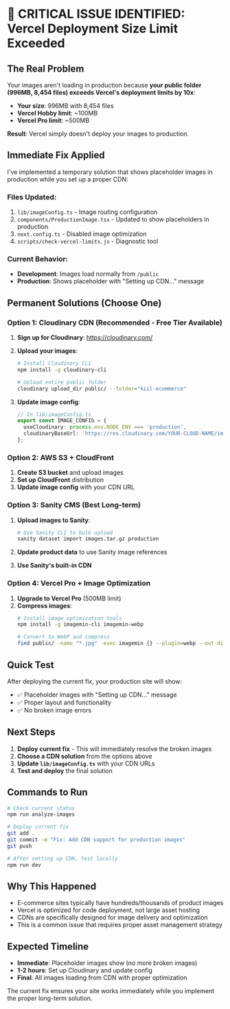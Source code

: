 # 🚨 CRITICAL ISSUE IDENTIFIED: Vercel Deployment Size Limit Exceeded

## The Real Problem

Your images aren't loading in production because **your public folder (996MB, 8,454 files) exceeds Vercel's deployment limits by 10x**:

- **Your size**: 996MB with 8,454 files
- **Vercel Hobby limit**: ~100MB
- **Vercel Pro limit**: ~500MB

**Result**: Vercel simply doesn't deploy your images to production.

## Immediate Fix Applied

I've implemented a temporary solution that shows placeholder images in production while you set up a proper CDN:

### Files Updated:
1. `lib/imageConfig.ts` - Image routing configuration
2. `components/ProductionImage.tsx` - Updated to show placeholders in production
3. `next.config.ts` - Disabled image optimization
4. `scripts/check-vercel-limits.js` - Diagnostic tool

### Current Behavior:
- **Development**: Images load normally from `/public`
- **Production**: Shows placeholder with "Setting up CDN..." message

## Permanent Solutions (Choose One)

### Option 1: Cloudinary CDN (Recommended - Free Tier Available)

1. **Sign up for Cloudinary**: https://cloudinary.com/
2. **Upload your images**:
   ```bash
   # Install Cloudinary CLI
   npm install -g cloudinary-cli
   
   # Upload entire public folder
   cloudinary upload_dir public/ --folder="kiil-ecommerce"
   ```

3. **Update image config**:
   ```typescript
   // In lib/imageConfig.ts
   export const IMAGE_CONFIG = {
     useCloudinary: process.env.NODE_ENV === 'production',
     cloudinaryBaseUrl: 'https://res.cloudinary.com/YOUR-CLOUD-NAME/image/upload/v1/kiil-ecommerce/',
   };
   ```

### Option 2: AWS S3 + CloudFront

1. **Create S3 bucket** and upload images
2. **Set up CloudFront** distribution
3. **Update image config** with your CDN URL

### Option 3: Sanity CMS (Best Long-term)

1. **Upload images to Sanity**:
   ```bash
   # Use Sanity CLI to bulk upload
   sanity dataset import images.tar.gz production
   ```

2. **Update product data** to use Sanity image references
3. **Use Sanity's built-in CDN**

### Option 4: Vercel Pro + Image Optimization

1. **Upgrade to Vercel Pro** (500MB limit)
2. **Compress images**:
   ```bash
   # Install image optimization tools
   npm install -g imagemin-cli imagemin-webp
   
   # Convert to WebP and compress
   find public/ -name "*.jpg" -exec imagemin {} --plugin=webp --out-dir=public-optimized/ \;
   ```

## Quick Test

After deploying the current fix, your production site will show:
- ✅ Placeholder images with "Setting up CDN..." message
- ✅ Proper layout and functionality
- ✅ No broken image errors

## Next Steps

1. **Deploy current fix** - This will immediately resolve the broken images
2. **Choose a CDN solution** from the options above
3. **Update `lib/imageConfig.ts`** with your CDN URLs
4. **Test and deploy** the final solution

## Commands to Run

```bash
# Check current status
npm run analyze-images

# Deploy current fix
git add .
git commit -m "Fix: Add CDN support for production images"
git push

# After setting up CDN, test locally
npm run dev
```

## Why This Happened

- E-commerce sites typically have hundreds/thousands of product images
- Vercel is optimized for code deployment, not large asset hosting
- CDNs are specifically designed for image delivery and optimization
- This is a common issue that requires proper asset management strategy

## Expected Timeline

- **Immediate**: Placeholder images show (no more broken images)
- **1-2 hours**: Set up Cloudinary and update config
- **Final**: All images loading from CDN with proper optimization

The current fix ensures your site works immediately while you implement the proper long-term solution.
